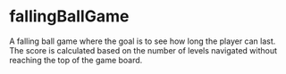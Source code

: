 # fallingBallGame

A falling ball game where the goal is to see how long the player can last.
The score is calculated based on the number of levels navigated without reaching the top of the game board.
